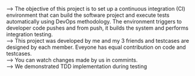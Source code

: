 --> The objective of this project is to set up a continuous integration (CI) environment that can build the software project and execute tests automatically using DevOps methodology. The environment triggers to developer code pushes and from push, it builds the system and performs integration testing.  
--> This project was developed by me and my 3 friends and testcases are designed by each member. Eveyone has equal contribution on code and testcases.  
--> You can watch changes made by us in commints.  
--> We demonstrated TDD implementation during testing
